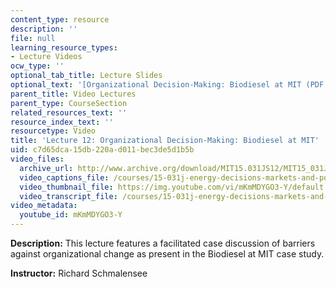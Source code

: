 ```yaml
---
content_type: resource
description: ''
file: null
learning_resource_types:
- Lecture Videos
ocw_type: ''
optional_tab_title: Lecture Slides
optional_text: '[Organizational Decision-Making: Biodiesel at MIT (PDF - 1.3MB)](/courses/15-031j-energy-decisions-markets-and-policies-spring-2012/resources/mit15_031js12_lec12)'
parent_title: Video Lectures
parent_type: CourseSection
related_resources_text: ''
resource_index_text: ''
resourcetype: Video
title: 'Lecture 12: Organizational Decision-Making: Biodiesel at MIT'
uid: c7d65dca-15db-220a-d011-bec3de5d1b5b
video_files:
  archive_url: http://www.archive.org/download/MIT15.031JS12/MIT15_031JS12_lec12_300k.mp4
  video_captions_file: /courses/15-031j-energy-decisions-markets-and-policies-spring-2012/fccb823100595fd0963be4bdb7c6516b_mKmMDYGO3-Y.vtt
  video_thumbnail_file: https://img.youtube.com/vi/mKmMDYGO3-Y/default.jpg
  video_transcript_file: /courses/15-031j-energy-decisions-markets-and-policies-spring-2012/4e827d78f88feeab667cfd90aef3c645_mKmMDYGO3-Y.pdf
video_metadata:
  youtube_id: mKmMDYGO3-Y
---
```


**Description:** This lecture features a facilitated case discussion of barriers against organizational change as present in the Biodiesel at MIT case study.

**Instructor:** Richard Schmalensee